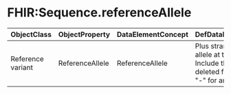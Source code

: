 # FHIR:Sequence.referenceAllele

| ObjectClass | ObjectProperty | DataElementConcept | DefDataElementConcept | ValueMeaning | LabelValueMeaning | Referentiel | url | ConceptualDomain | TypeConceptualDomain | FormatConceptualDomain | IdDataElementConcept |
| ----------- | -------------- | ------------------ | --------------------- | ------------ | ----------------- | ----------- | --- | ---------------- | -------------------- | ---------------------- | -------------------- |
| Reference variant | ReferenceAllele | ReferenceAllele | Plus strand reference allele at this position. Include the sequence deleted for a deletion, or "-" for an insertion. |  |  | FHIR | https://www.hl7.org/fhir/2016Jan/sequence-definitions.html#Sequence.referenceAllele | FHIR:Sequence.referenceAllele | nonEnumerated | String | O53 |

